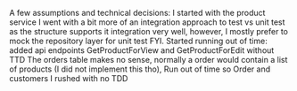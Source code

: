 A few assumptions and technical decisions:
I started with the product service
I went with a bit more of an integration approach to test vs unit test as the structure supports it  integration  very well, however, I mostly prefer to mock the repository layer for unit test FYI.
Started running out of time: added api endpoints GetProductForView and GetProductForEdit without TTD
The orders table makes no sense, normally a order would contain a list of products (I did not implement this tho),
Run out of time so Order and customers I rushed with no TDD